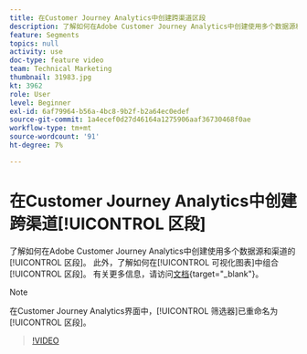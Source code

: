 ```yaml
---
title: 在Customer Journey Analytics中创建跨渠道区段
description: 了解如何在Adobe Customer Journey Analytics中创建使用多个数据源和渠道的区段。 此外，了解如何在可视化图表中组合区段。
feature: Segments
topics: null
activity: use
doc-type: feature video
team: Technical Marketing
thumbnail: 31983.jpg
kt: 3962
role: User
level: Beginner
exl-id: 6af79964-b56a-4bc8-9b2f-b2a64ec0edef
source-git-commit: 1a4ecef0d27d46164a1275906aaf36730468f0ae
workflow-type: tm+mt
source-wordcount: '91'
ht-degree: 7%

---
```


# 在Customer Journey Analytics中创建跨渠道[!UICONTROL 区段]

了解如何在Adobe Customer Journey Analytics中创建使用多个数据源和渠道的[!UICONTROL 区段]。 此外，了解如何在[!UICONTROL 可视化图表]中组合[!UICONTROL 区段]。 有关更多信息，请访问[文档](https://experienceleague.adobe.com/zh-hans/docs/analytics-platform/using/cja-components/cja-segments/filters-overview){target="_blank"}。

>[!NOTE]
>
> 在Customer Journey Analytics界面中，[!UICONTROL 筛选器]已重命名为[!UICONTROL 区段]。

>[!VIDEO](https://video.tv.adobe.com/v/36058/?captions=chi_hans&quality=12&learn=on)
